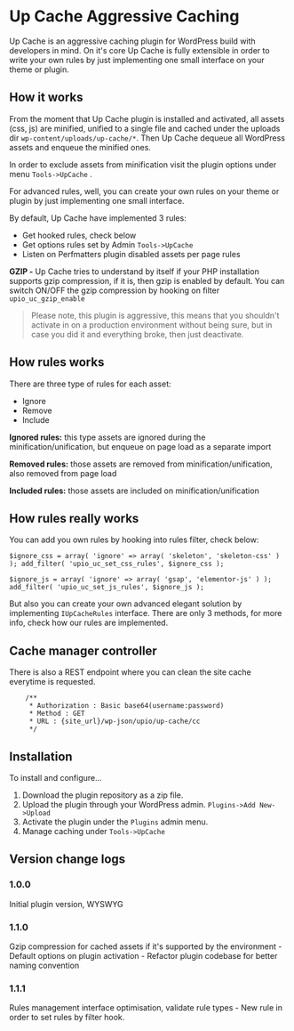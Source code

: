 Up Cache Aggressive Caching 
==================

Up Cache is an aggressive caching plugin for WordPress build with developers in mind. 
On it's core Up Cache is fully extensible in order to write your own rules by just implementing 
one small interface on your theme or plugin.

How it works
------------------
From the moment that Up Cache plugin is installed and activated, 
all assets (css, js) are minified, unified to a single file and cached under the uploads dir `wp-content/uploads/up-cache/*`. 
Then Up Cache dequeue all WordPress assets and enqueue the minified ones. 

In order to exclude assets from minification visit the plugin options under menu `Tools->UpCache` .

For advanced rules, well, you can create your own rules on your theme or plugin by just implementing one small interface.

By default, Up Cache have implemented 3 rules:

- Get hooked rules, check below
- Get options rules set by Admin `Tools->UpCache`
- Listen on Perfmatters plugin disabled assets per page rules

**GZIP -** Up Cache tries to understand by itself if your PHP installation supports 
gzip compression, if it is, then gzip is enabled by default. 
You can switch ON/OFF the gzip compression by hooking on filter `upio_uc_gzip_enable`

> Please note, this plugin is aggressive,
> this means that you shouldn't activate in on a production environment without being sure,
> but in case you did it and everything broke, then just deactivate.

How rules works
------------------
There are three type of rules for each asset:
- Ignore
- Remove
- Include

**Ignored rules:** this type assets are ignored during the minification/unification, but enqueue on page load as a separate import

**Removed rules:** those assets are removed from minification/unification, also removed from page load

**Included rules:** those assets are included on minification/unification

How rules really works
------------------
You can add you own rules by hooking into rules filter, check below:

`$ignore_css = array( 'ignore' => array( 'skeleton', 'skeleton-css' ) );
add_filter( 'upio_uc_set_css_rules', $ignore_css );
`

`$ignore_js = array( 'ignore' => array( 'gsap', 'elementor-js' ) );
add_filter( 'upio_uc_set_js_rules', $ignore_js );
`

But also you can create your own advanced elegant solution by implementing `IUpCacheRules` interface. 
There are only 3 methods, for more info, check how our rules are implemented.

Cache manager controller
------------------
There is also a REST endpoint where you can clean the site cache everytime is requested.

        /**
         * Authorization : Basic base64(username:password)
         * Method : GET
         * URL : {site_url}/wp-json/upio/up-cache/cc
         */

Installation
------------

To install and configure...

1. Download the plugin repository as a zip file.
2. Upload the plugin through your WordPress admin. `Plugins->Add New->Upload`
3. Activate the plugin under the `Plugins` admin menu.
4. Manage caching under `Tools->UpCache`

Version change logs
--------------

### 1.0.0
Initial plugin version, WYSWYG
### 1.1.0
Gzip compression for cached assets if it's supported by the environment - Default options on plugin activation - Refactor plugin codebase for better naming convention
### 1.1.1
Rules management interface optimisation, validate rule types  - New rule in order to set rules by filter hook.
